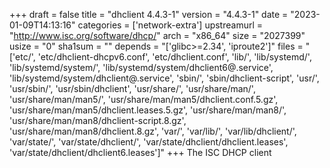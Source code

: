 +++
draft = false
title = "dhclient 4.4.3-1"
version = "4.4.3-1"
date = "2023-01-09T14:13:16"
categories = ['network-extra']
upstreamurl = "http://www.isc.org/software/dhcp/"
arch = "x86_64"
size = "2027399"
usize = "0"
sha1sum = ""
depends = "['glibc>=2.34', 'iproute2']"
files = "['etc/', 'etc/dhclient-dhcpv6.conf', 'etc/dhclient.conf', 'lib/', 'lib/systemd/', 'lib/systemd/system/', 'lib/systemd/system/dhclient6@.service', 'lib/systemd/system/dhclient@.service', 'sbin/', 'sbin/dhclient-script', 'usr/', 'usr/sbin/', 'usr/sbin/dhclient', 'usr/share/', 'usr/share/man/', 'usr/share/man/man5/', 'usr/share/man/man5/dhclient.conf.5.gz', 'usr/share/man/man5/dhclient.leases.5.gz', 'usr/share/man/man8/', 'usr/share/man/man8/dhclient-script.8.gz', 'usr/share/man/man8/dhclient.8.gz', 'var/', 'var/lib/', 'var/lib/dhclient/', 'var/state/', 'var/state/dhclient/', 'var/state/dhclient/dhclient.leases', 'var/state/dhclient/dhclient6.leases']"
+++
The ISC DHCP client